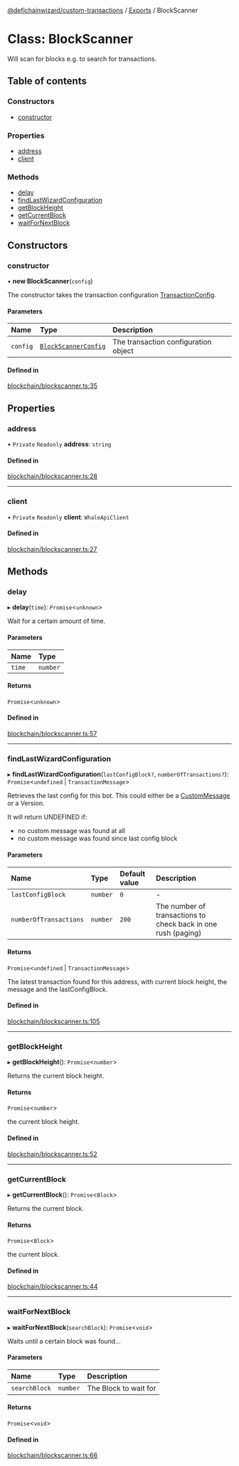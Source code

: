 [@defichainwizard/custom-transactions](../README.md) / [Exports](../modules.md) / BlockScanner

# Class: BlockScanner

Will scan for blocks e.g. to search for transactions.

## Table of contents

### Constructors

- [constructor](BlockScanner.md#constructor)

### Properties

- [address](BlockScanner.md#address)
- [client](BlockScanner.md#client)

### Methods

- [delay](BlockScanner.md#delay)
- [findLastWizardConfiguration](BlockScanner.md#findlastwizardconfiguration)
- [getBlockHeight](BlockScanner.md#getblockheight)
- [getCurrentBlock](BlockScanner.md#getcurrentblock)
- [waitForNextBlock](BlockScanner.md#waitfornextblock)

## Constructors

### constructor

• **new BlockScanner**(`config`)

The constructor takes the transaction configuration [TransactionConfig](../interfaces/TransactionConfig.md).

#### Parameters

| Name | Type | Description |
| :------ | :------ | :------ |
| `config` | [`BlockScannerConfig`](../interfaces/BlockScannerConfig.md) | The transaction configuration object |

#### Defined in

[blockchain/blockscanner.ts:35](https://github.com/DeFiChain-Wizard/custom-transcation-library/blob/0272648/src/blockchain/blockscanner.ts#L35)

## Properties

### address

• `Private` `Readonly` **address**: `string`

#### Defined in

[blockchain/blockscanner.ts:28](https://github.com/DeFiChain-Wizard/custom-transcation-library/blob/0272648/src/blockchain/blockscanner.ts#L28)

___

### client

• `Private` `Readonly` **client**: `WhaleApiClient`

#### Defined in

[blockchain/blockscanner.ts:27](https://github.com/DeFiChain-Wizard/custom-transcation-library/blob/0272648/src/blockchain/blockscanner.ts#L27)

## Methods

### delay

▸ **delay**(`time`): `Promise`<`unknown`\>

Wait for a certain amount of time.

#### Parameters

| Name | Type |
| :------ | :------ |
| `time` | `number` |

#### Returns

`Promise`<`unknown`\>

#### Defined in

[blockchain/blockscanner.ts:57](https://github.com/DeFiChain-Wizard/custom-transcation-library/blob/0272648/src/blockchain/blockscanner.ts#L57)

___

### findLastWizardConfiguration

▸ **findLastWizardConfiguration**(`lastConfigBlock?`, `numberOfTransactions?`): `Promise`<`undefined` \| `TransactionMessage`\>

Retrieves the last config for this bot. This could either be a [CustomMessage](../interfaces/CustomMessage.md) or a Version.

It will return UNDEFINED if:

- no custom message was found at all
- no custom message was found since last config block

#### Parameters

| Name | Type | Default value | Description |
| :------ | :------ | :------ | :------ |
| `lastConfigBlock` | `number` | `0` | - |
| `numberOfTransactions` | `number` | `200` | The number of transactions to check back in one rush (paging) |

#### Returns

`Promise`<`undefined` \| `TransactionMessage`\>

The latest transaction found for this address, with current block height, the message and the lastConfigBlock.

#### Defined in

[blockchain/blockscanner.ts:105](https://github.com/DeFiChain-Wizard/custom-transcation-library/blob/0272648/src/blockchain/blockscanner.ts#L105)

___

### getBlockHeight

▸ **getBlockHeight**(): `Promise`<`number`\>

Returns the current block height.

#### Returns

`Promise`<`number`\>

the current block height.

#### Defined in

[blockchain/blockscanner.ts:52](https://github.com/DeFiChain-Wizard/custom-transcation-library/blob/0272648/src/blockchain/blockscanner.ts#L52)

___

### getCurrentBlock

▸ **getCurrentBlock**(): `Promise`<`Block`\>

Returns the current block.

#### Returns

`Promise`<`Block`\>

the current block.

#### Defined in

[blockchain/blockscanner.ts:44](https://github.com/DeFiChain-Wizard/custom-transcation-library/blob/0272648/src/blockchain/blockscanner.ts#L44)

___

### waitForNextBlock

▸ **waitForNextBlock**(`searchBlock`): `Promise`<`void`\>

Waits until a certain block was found...

#### Parameters

| Name | Type | Description |
| :------ | :------ | :------ |
| `searchBlock` | `number` | The Block to wait for |

#### Returns

`Promise`<`void`\>

#### Defined in

[blockchain/blockscanner.ts:66](https://github.com/DeFiChain-Wizard/custom-transcation-library/blob/0272648/src/blockchain/blockscanner.ts#L66)
